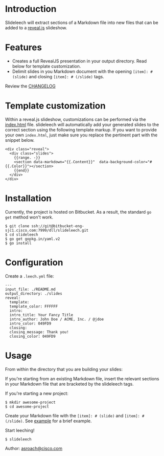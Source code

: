 # Introduction

Slideleech will extract sections of a Markdown file into new files that can be
added to a [reveal.js](https://github.com/hakimel/reveal.js) slideshow.

# Features

* Creates a full RevealJS presentation in your output directory.  Read below for template customization.
* Delimit slides in you Markdown document with the opening `[item]: # (slide)` and closing `[item]: # (/slide)` tags.

Review the [CHANGELOG](CHANGELOG.md)

# Template customization

Within a reveal.js slideshow, customizations can be performed via the [index.html](https://github.com/hakimel/reveal.js/blob/master/index.html) file.  slideleech will automatically add your generated slides to the correct section using the following template markup.  If you want to provide your own `index.html`, just make sure you replace the pertinent part with the snippet below.

```
<div class="reveal">
  <div class="slides">
    {{range. -}}
    <section data-markdown="{{.Content}}"  data-background-color="#{{.Color}}"></section>
    {{end}}
  </div>
</div>
```

# Installation

Currently, the project is hosted on Bitbucket.  As a result, the standard `go get` method won't work.

```
$ git clone ssh://git@bitbucket-eng-sjc1.cisco.com:7999/dll/slideleech.git
$ cd slideleech
$ go get gopkg.in/yaml.v2
$ go install
```

# Configuration

Create a `.leech.yml` file:

```
---
input_file: ./README.md
output_directory: ./slides
reveal:
  template:
  template_color: FFFFFF
  intro:
  intro_title: Your Fancy Title
  intro_author: John Doe / ACME, Inc. / @jdoe
  intro_color: 049FD9
  closing:
  closing_message: Thank you!
  closing_color: 049FD9
```

# Usage

From within the directory that you are building your slides:

If you're starting from an existing Markdown file, insert the relevant sections in your Markdown file that are bracketed by the slideleech tags.

If you're starting a new project:

```
$ mkdir awesome-project
$ cd awesome-project
```

Create your Markdown file with the `[item]: # (slide)` and `[item]: # (/slide)`.  See [example](mocks/test.md) for a brief example.

Start leeching!

```
$ slideleech

```


Author: asroach@cisco.com
